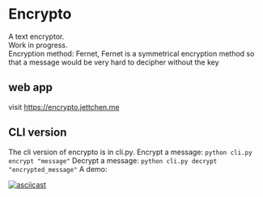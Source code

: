 # Encrypto
A text encryptor.  
Work in progress.  
Encryption method: Fernet, Fernet is a symmetrical encryption method so that a message would be very hard to decipher without the key  

## web app
visit https://encrypto.jettchen.me

## CLI version
The cli version of encrypto is in cli.py.
Encrypt a message:
`python cli.py encrypt "message"`
Decrypt a message:
`python cli.py decrypt "encrypted_message"`
A demo:

[![asciicast](https://asciinema.org/a/306010.svg)](https://asciinema.org/a/306010)